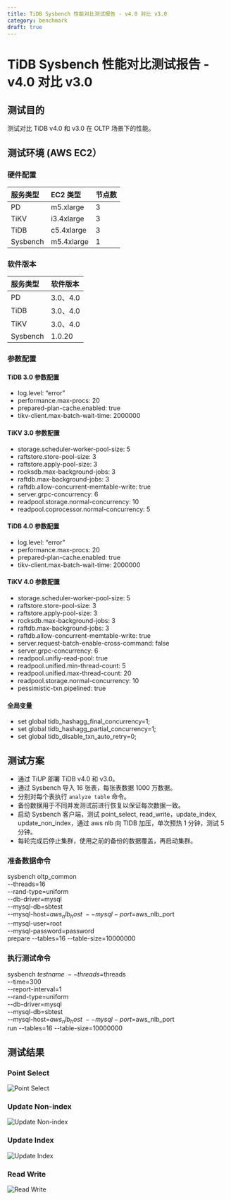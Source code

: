 ```yaml
---
title: TiDB Sysbench 性能对比测试报告 - v4.0 对比 v3.0
category: benchmark
draft: true
---
```


# TiDB Sysbench 性能对比测试报告 - v4.0 对比 v3.0

## 测试目的

测试对比 TiDB v4.0 和 v3.0 在 OLTP 场景下的性能。

## 测试环境 (AWS EC2）

### 硬件配置

| 服务类型   | EC2 类型   |    节点数  |      
|:----------|:----------|:----------|
| PD        | m5.xlarge |     3     |
| TiKV      | i3.4xlarge|     3     |
| TiDB      | c5.4xlarge|     3     |
| Sysbench  | m5.4xlarge|     1     |

### 软件版本

| 服务类型   | 软件版本        
|:----------|:-----------|
| PD        | 3.0、4.0   |
| TiDB      | 3.0、4.0   |
| TiKV      | 3.0、4.0   |
| Sysbench  | 1.0.20     |

### 参数配置

#### TiDB 3.0 参数配置

- log.level: “error”
- performance.max-procs: 20
- prepared-plan-cache.enabled: true
- tikv-client.max-batch-wait-time: 2000000
    
#### TiKV 3.0 参数配置

- storage.scheduler-worker-pool-size: 5
- raftstore.store-pool-size: 3
- raftstore.apply-pool-size: 3
- rocksdb.max-background-jobs: 3
- raftdb.max-background-jobs: 3
- raftdb.allow-concurrent-memtable-write: true
- server.grpc-concurrency: 6
- readpool.storage.normal-concurrency: 10
- readpool.coprocessor.normal-concurrency: 5

#### TiDB 4.0 参数配置

- log.level: “error”
- performance.max-procs: 20
- prepared-plan-cache.enabled: true
- tikv-client.max-batch-wait-time: 2000000
    
#### TiKV 4.0 参数配置

- storage.scheduler-worker-pool-size: 5
- raftstore.store-pool-size: 3
- raftstore.apply-pool-size: 3
- rocksdb.max-background-jobs: 3
- raftdb.max-background-jobs: 3
- raftdb.allow-concurrent-memtable-write: true
- server.request-batch-enable-cross-command: false
- server.grpc-concurrency: 6
- readpool.unifiy-read-pool: true
- readpool.unified.min-thread-count: 5
- readpool.unified.max-thread-count: 20
- readpool.storage.normal-concurrency: 10
- pessimistic-txn.pipelined: true

#### 全局变量

- set global tidb_hashagg_final_concurrency=1;
- set global tidb_hashagg_partial_concurrency=1;
- set global tidb_disable_txn_auto_retry=0;

## 测试方案

- 通过 TiUP 部署 TiDB v4.0 和 v3.0。
- 通过 Sysbench 导入 16 张表，每张表数据 1000 万数据。
- 分别对每个表执行 `analyze table` 命令。
- 备份数据用于不同并发测试前进行恢复以保证每次数据一致。
- 启动 Sysbench 客户端，测试 point_select, read_write，update_index, update_non_index，通过 aws nlb 向 TIDB 加压，单次预热 1 分钟，测试 5 分钟。
- 每轮完成后停止集群，使用之前的备份的数据覆盖，再启动集群。

### 准备数据命令

sysbench oltp_common \
    --threads=16 \
    --rand-type=uniform \
    --db-driver=mysql \
    --mysql-db=sbtest \
    --mysql-host=$aws_nlb_host \
    --mysql-port=$aws_nlb_port \
    --mysql-user=root \
    --mysql-password=password \
    prepare --tables=16 --table-size=10000000
 
### 执行测试命令

sysbench $testname \
    --threads=$threads \
    --time=300 \
    --report-interval=1 \
    --rand-type=uniform \
    --db-driver=mysql \
    --mysql-db=sbtest \
    --mysql-host=$aws_nlb_host \
    --mysql-port=$aws_nlb_port \
    run --tables=16 --table-size=10000000

## 测试结果

### Point Select

![Point Select](/media/sysbench_v4vsv3_point_select.png)

### Update Non-index

![Update Non-index](/media/sysbench_v4vsv3_update_non_index.png)

### Update Index

![Update Index](/media/sysbench_v4vsv3_update_index.png)

### Read Write

![Read Write](/media/sysbench_v4vsv3_read_write.png)
